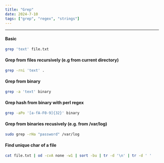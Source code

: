 ```yaml
---
title: "Grep"
date: 2024-7-10
tags: ["grep", "regex", "strings"]
---
```


---
#### Basic

<div>

```bash
grep 'text' file.txt
```

</div>

#### Grep from files recursively (e.g from current directory)

<div>

```bash
grep -rni 'text' .
```

</div>

#### Grep from binary

<div>

```bash
grep -a 'text' binary
```

</div>

#### Grep hash from binary with perl regex

<div>

```bash
grep -aPo '[a-fA-F0-9]{32}' binary
```

</div>

#### Grep from binaries recusively (e.g. from /var/log)

<div>

```bash
sudo grep -rHa "password" /var/log
```

</div>

#### Find unique char of a file

<div>

```bash
cat file.txt | od -cvA none -w1 | sort -bu | tr -d '\n' | tr -d ' '
```

</div>

<br>
